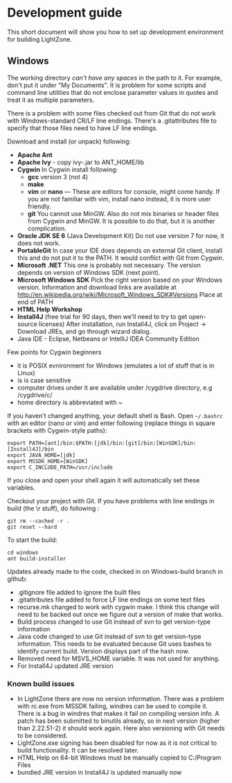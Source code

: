 # Development guide

This short document will show you how to set up development environment for building LightZone.

## Windows
The working directory _can't have any spaces_ in the path to it. For example, don't put it under "My Documents". It is
problem for some scripts and command line utilities that do not enclose parameter values in quotes and treat it as
multiple parameters.

There is a problem with some files checked out from Git that do not work with Windows-standard CR/LF line endings.
There's a .gitattributes file to specify that those files need to have LF line endings.

Download and install (or unpack) following:
-   __Apache Ant__
-   __Apache Ivy__ - copy ivy-<version>.jar to ANT_HOME/lib
-   __Cygwin__
    In Cygwin install following:
    -    __gcc__ version 3 (not 4)
    -    __make__
    -    __vim__ or __nano__ — These are editors for console, might come handy. If you are not familiar with vim, install
         nano instead, it is more user friendly.
    -    __git__
    You cannot use MinGW. Also do not mix binaries or header files from Cygwin and MinGW. It is possible to do that,
    but it is another complication.
-   __Oracle JDK SE 6__ (Java Development Kit)
    Do not use version 7 for now, it does not work.
-   __PortableGit__
    In case your IDE does depends on external Git client, install this and do not put it to the PATH. It would conflict
    with Git from Cygwin.
-   __Microsoft .NET__
    This one is probably not necessary. The version depends on version of Windows SDK (next point).
-   __Microsoft Windows SDK__
    Pick the right version based on your Windows version. Information and download links are available at
    http://en.wikipedia.org/wiki/Microsoft_Windows_SDK#Versions
    Place at end of PATH
-   __HTML Help Workshop__
-   __Install4J__ (free trial for 90 days, then we'll need to try to get open-source licenses)
    After installation, run Install4J, click on Project -> Download JREs, and go through wizard dialog.
-   Java IDE - Eclipse, Netbeans or IntelliJ IDEA Community Edition

Few points for Cygwin beginners
- it is POSIX evnironment for Windows (emulates a lot of stuff that is in Linux)
- is is case sensitive
- computer drives under it are available under /cygdrive directory, e.g /cygdrive/c/
- home directory is abbreviated with ~


If you haven't changed anything, your default shell is Bash. Open `~/.bashrc` with an editor (nano or vim) and enter
following (replace things in square brackets with Cygwin-style paths):

    export PATH=[ant]/bin:$PATH:[jdk]/bin:[git]/bin:[WinSDK]/bin:[Install4J]/bin
    export JAVA_HOME=[jdk]
    export MSSDK_HOME=[WinSDK]
    export C_INCLUDE_PATH=/usr/include

If you close and open your shell again it will automatically set these variables.

Checkout your project with Git. If you have problems with line endings in build (the \r stuff), do following :

    git rm --cached -r .
    git reset --hard

To start the build:

    cd windows
    ant build-installer

Updates already made to the code, checked in on Windows-build branch in github:
-   .gitignore file added to ignore the built files
-   .gitattributes file added to force LF line endings on some text files
-   recurse.mk changed to work with cygwin make. I think this change will need to be backed out once we figure out a
    version of make that works.
-   Build process changed to use Git instead of svn to get version-type information
-   Java code changed to use Git instead of svn to get version-type information. This needs to be evaluated because Git
    uses bashes to identify current build. Version displays part of the hash now.
-   Removed need for MSVS_HOME variable. It was not used for anything.
-   For Install4J updated JRE version

### Known build issues
-   In LightZone there are now no version information. There was a problem with rc.exe from MSSDK failing, windres can
    be used to compile it. There is a bug in windres that makes it fail on compiling version info. A patch has been
    submitted to binutils already, so in next version (higher than 2.22.51-2) it should work again. Here also versioning
    with Git needs to be considered.
-   LightZone.exe signing has been disabled for now as it is not critical to build functionality.
    It can be resolved later.
-   HTML Help on 64-bit Windows must be manually copied to C:/Program Files
-   bundled JRE version in Install4J is updated manually now
